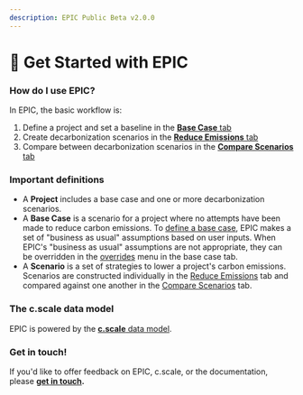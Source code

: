 ```yaml
---
description: EPIC Public Beta v2.0.0
---
```


# 📍 Get Started with EPIC

### How do I use EPIC?

In EPIC, the basic workflow is:

1. Define a project and set a baseline in the [**Base Case** tab](https://www.epic-docs.dev/epic-web-application/guide/base-case)
2. Create decarbonization scenarios in the [**Reduce Emissions** tab](https://www.epic-docs.dev/epic-web-application/guide/carbon-reduction-measures)
3. Compare between decarbonization scenarios in the [**Compare Scenarios** tab](https://www.epic-docs.dev/epic-web-application/guide/compare-scenarios)

### Important definitions

* A **Project** includes a base case and one or more decarbonization scenarios.
* A **Base Case** is a scenario for a project where no attempts have been made to reduce carbon emissions. To [define a base case](base-case/), EPIC makes a set of "business as usual" assumptions based on user inputs. When EPIC's "business as usual" assumptions are not appropriate, they can be overridden in the [overrides](base-case/overrides.md) menu in the base case tab.
* A **Scenario** is a set of strategies to lower a project's carbon emissions. Scenarios are constructed individually in the [Reduce Emissions](carbon-reduction-measures/) tab and compared against one another in the [Compare Scenarios](scenario-comparison.md) tab.

### The c.scale data model

EPIC is powered by the [**c.scale** data model](../epic-data-model/methodology/).

### Get in touch!

If you'd like to offer feedback on EPIC, c.scale, or the documentation, please [**get in touch**](https://forms.gle/eHYvfeqQGbfK6EQy8)**.**
